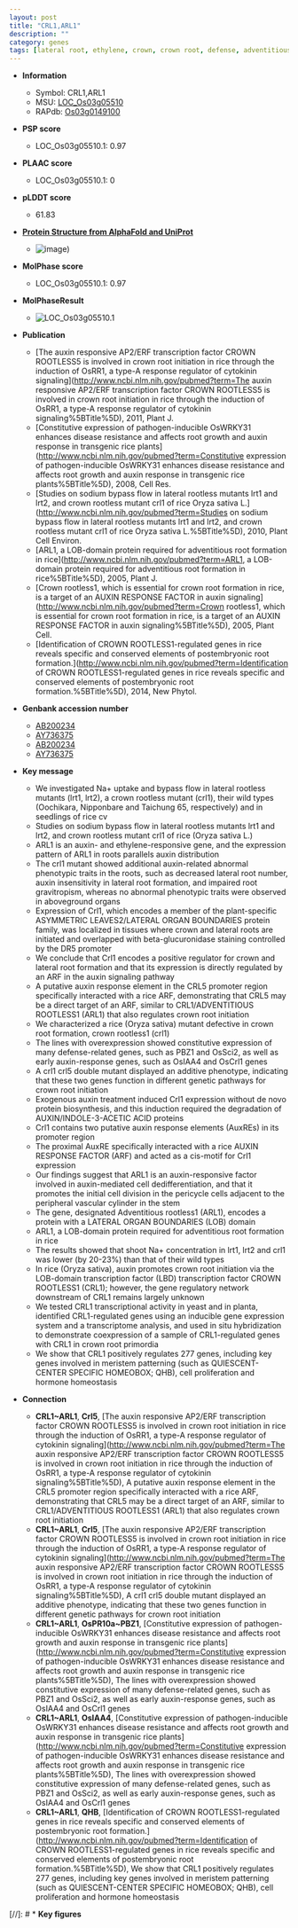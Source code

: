 ```yaml
---
layout: post
title: "CRL1,ARL1"
description: ""
category: genes
tags: [lateral root, ethylene, crown, crown root, defense, adventitious root, root, auxin, stem, seedling, shoot, cell division, transcription factor, meristem, homeostasis]
---
```


* **Information**  
    + Symbol: CRL1,ARL1  
    + MSU: [LOC_Os03g05510](http://rice.plantbiology.msu.edu/cgi-bin/ORF_infopage.cgi?orf=LOC_Os03g05510)  
    + RAPdb: [Os03g0149100](http://rapdb.dna.affrc.go.jp/viewer/gbrowse_details/irgsp1?name=Os03g0149100)  

* **PSP score**  
    + LOC_Os03g05510.1: 0.97 

* **PLAAC score**  
    + LOC_Os03g05510.1: 0 

* **pLDDT score**
    + 61.83

* **[Protein Structure from AlphaFold and UniProt](https://www.uniprot.org/uniprotkb/Q5UG13/entry#structure)**
    + ![image](https://ricepsp.github.io/images/Q5/AF-Q5UG13-F1.png))

* **MolPhase score**
    + LOC_Os03g05510.1: 0.97

* **MolPhaseResult**
    + ![LOC_Os03g05510.1](https://ricepsp.github.io/pictures/LOC_Os03g/LOC_Os03g05510.1.png)

* **Publication**  
    + [The auxin responsive AP2/ERF transcription factor CROWN ROOTLESS5 is involved in crown root initiation in rice through the induction of OsRR1, a type-A response regulator of cytokinin signaling](http://www.ncbi.nlm.nih.gov/pubmed?term=The auxin responsive AP2/ERF transcription factor CROWN ROOTLESS5 is involved in crown root initiation in rice through the induction of OsRR1, a type-A response regulator of cytokinin signaling%5BTitle%5D), 2011, Plant J.
    + [Constitutive expression of pathogen-inducible OsWRKY31 enhances disease resistance and affects root growth and auxin response in transgenic rice plants](http://www.ncbi.nlm.nih.gov/pubmed?term=Constitutive expression of pathogen-inducible OsWRKY31 enhances disease resistance and affects root growth and auxin response in transgenic rice plants%5BTitle%5D), 2008, Cell Res.
    + [Studies on sodium bypass flow in lateral rootless mutants lrt1 and lrt2, and crown rootless mutant crl1 of rice Oryza sativa L.](http://www.ncbi.nlm.nih.gov/pubmed?term=Studies on sodium bypass flow in lateral rootless mutants lrt1 and lrt2, and crown rootless mutant crl1 of rice Oryza sativa L.%5BTitle%5D), 2010, Plant Cell Environ.
    + [ARL1, a LOB-domain protein required for adventitious root formation in rice](http://www.ncbi.nlm.nih.gov/pubmed?term=ARL1, a LOB-domain protein required for adventitious root formation in rice%5BTitle%5D), 2005, Plant J.
    + [Crown rootless1, which is essential for crown root formation in rice, is a target of an AUXIN RESPONSE FACTOR in auxin signaling](http://www.ncbi.nlm.nih.gov/pubmed?term=Crown rootless1, which is essential for crown root formation in rice, is a target of an AUXIN RESPONSE FACTOR in auxin signaling%5BTitle%5D), 2005, Plant Cell.
    + [Identification of CROWN ROOTLESS1-regulated genes in rice reveals specific and conserved elements of postembryonic root formation.](http://www.ncbi.nlm.nih.gov/pubmed?term=Identification of CROWN ROOTLESS1-regulated genes in rice reveals specific and conserved elements of postembryonic root formation.%5BTitle%5D), 2014, New Phytol.

* **Genbank accession number**  
    + [AB200234](http://www.ncbi.nlm.nih.gov/nuccore/AB200234)
    + [AY736375](http://www.ncbi.nlm.nih.gov/nuccore/AY736375)
    + [AB200234](http://www.ncbi.nlm.nih.gov/nuccore/AB200234)
    + [AY736375](http://www.ncbi.nlm.nih.gov/nuccore/AY736375)

* **Key message**  
    + We investigated Na+ uptake and bypass flow in lateral rootless mutants (lrt1, lrt2), a crown rootless mutant (crl1), their wild types (Oochikara, Nipponbare and Taichung 65, respectively) and in seedlings of rice cv
    + Studies on sodium bypass flow in lateral rootless mutants lrt1 and lrt2, and crown rootless mutant crl1 of rice (Oryza sativa L.)
    + ARL1 is an auxin- and ethylene-responsive gene, and the expression pattern of ARL1 in roots parallels auxin distribution
    + The crl1 mutant showed additional auxin-related abnormal phenotypic traits in the roots, such as decreased lateral root number, auxin insensitivity in lateral root formation, and impaired root gravitropism, whereas no abnormal phenotypic traits were observed in aboveground organs
    + Expression of Crl1, which encodes a member of the plant-specific ASYMMETRIC LEAVES2/LATERAL ORGAN BOUNDARIES protein family, was localized in tissues where crown and lateral roots are initiated and overlapped with beta-glucuronidase staining controlled by the DR5 promoter
    + We conclude that Crl1 encodes a positive regulator for crown and lateral root formation and that its expression is directly regulated by an ARF in the auxin signaling pathway
    + A putative auxin response element in the CRL5 promoter region specifically interacted with a rice ARF, demonstrating that CRL5 may be a direct target of an ARF, similar to CRL1/ADVENTITIOUS ROOTLESS1 (ARL1) that also regulates crown root initiation
    + We characterized a rice (Oryza sativa) mutant defective in crown root formation, crown rootless1 (crl1)
    + The lines with overexpression showed constitutive expression of many defense-related genes, such as PBZ1 and OsSci2, as well as early auxin-response genes, such as OsIAA4 and OsCrl1 genes
    + A crl1 crl5 double mutant displayed an additive phenotype, indicating that these two genes function in different genetic pathways for crown root initiation
    + Exogenous auxin treatment induced Crl1 expression without de novo protein biosynthesis, and this induction required the degradation of AUXIN/INDOLE-3-ACETIC ACID proteins
    + Crl1 contains two putative auxin response elements (AuxREs) in its promoter region
    + The proximal AuxRE specifically interacted with a rice AUXIN RESPONSE FACTOR (ARF) and acted as a cis-motif for Crl1 expression
    + Our findings suggest that ARL1 is an auxin-responsive factor involved in auxin-mediated cell dedifferentiation, and that it promotes the initial cell division in the pericycle cells adjacent to the peripheral vascular cylinder in the stem
    + The gene, designated Adventitious rootless1 (ARL1), encodes a protein with a LATERAL ORGAN BOUNDARIES (LOB) domain
    + ARL1, a LOB-domain protein required for adventitious root formation in rice
    + The results showed that shoot Na+ concentration in lrt1, lrt2 and crl1 was lower (by 20-23%) than that of their wild types
    + In rice (Oryza sativa), auxin promotes crown root initiation via the LOB-domain transcription factor (LBD) transcription factor CROWN ROOTLESS1 (CRL1); however, the gene regulatory network downstream of CRL1 remains largely unknown
    + We tested CRL1 transcriptional activity in yeast and in planta, identified CRL1-regulated genes using an inducible gene expression system and a transcriptome analysis, and used in situ hybridization to demonstrate coexpression of a sample of CRL1-regulated genes with CRL1 in crown root primordia
    + We show that CRL1 positively regulates 277 genes, including key genes involved in meristem patterning (such as QUIESCENT-CENTER SPECIFIC HOMEOBOX; QHB), cell proliferation and hormone homeostasis

* **Connection**  
    + __CRL1~ARL1__, __Crl5__, [The auxin responsive AP2/ERF transcription factor CROWN ROOTLESS5 is involved in crown root initiation in rice through the induction of OsRR1, a type-A response regulator of cytokinin signaling](http://www.ncbi.nlm.nih.gov/pubmed?term=The auxin responsive AP2/ERF transcription factor CROWN ROOTLESS5 is involved in crown root initiation in rice through the induction of OsRR1, a type-A response regulator of cytokinin signaling%5BTitle%5D), A putative auxin response element in the CRL5 promoter region specifically interacted with a rice ARF, demonstrating that CRL5 may be a direct target of an ARF, similar to CRL1/ADVENTITIOUS ROOTLESS1 (ARL1) that also regulates crown root initiation
    + __CRL1~ARL1__, __Crl5__, [The auxin responsive AP2/ERF transcription factor CROWN ROOTLESS5 is involved in crown root initiation in rice through the induction of OsRR1, a type-A response regulator of cytokinin signaling](http://www.ncbi.nlm.nih.gov/pubmed?term=The auxin responsive AP2/ERF transcription factor CROWN ROOTLESS5 is involved in crown root initiation in rice through the induction of OsRR1, a type-A response regulator of cytokinin signaling%5BTitle%5D), A crl1 crl5 double mutant displayed an additive phenotype, indicating that these two genes function in different genetic pathways for crown root initiation
    + __CRL1~ARL1__, __OsPR10a~PBZ1__, [Constitutive expression of pathogen-inducible OsWRKY31 enhances disease resistance and affects root growth and auxin response in transgenic rice plants](http://www.ncbi.nlm.nih.gov/pubmed?term=Constitutive expression of pathogen-inducible OsWRKY31 enhances disease resistance and affects root growth and auxin response in transgenic rice plants%5BTitle%5D), The lines with overexpression showed constitutive expression of many defense-related genes, such as PBZ1 and OsSci2, as well as early auxin-response genes, such as OsIAA4 and OsCrl1 genes
    + __CRL1~ARL1__, __OsIAA4__, [Constitutive expression of pathogen-inducible OsWRKY31 enhances disease resistance and affects root growth and auxin response in transgenic rice plants](http://www.ncbi.nlm.nih.gov/pubmed?term=Constitutive expression of pathogen-inducible OsWRKY31 enhances disease resistance and affects root growth and auxin response in transgenic rice plants%5BTitle%5D), The lines with overexpression showed constitutive expression of many defense-related genes, such as PBZ1 and OsSci2, as well as early auxin-response genes, such as OsIAA4 and OsCrl1 genes
    + __CRL1~ARL1__, __QHB__, [Identification of CROWN ROOTLESS1-regulated genes in rice reveals specific and conserved elements of postembryonic root formation.](http://www.ncbi.nlm.nih.gov/pubmed?term=Identification of CROWN ROOTLESS1-regulated genes in rice reveals specific and conserved elements of postembryonic root formation.%5BTitle%5D), We show that CRL1 positively regulates 277 genes, including key genes involved in meristem patterning (such as QUIESCENT-CENTER SPECIFIC HOMEOBOX; QHB), cell proliferation and hormone homeostasis

[//]: # * **Key figures**  


